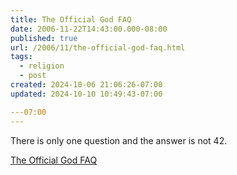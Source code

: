 ```yaml
---
title: The Official God FAQ
date: 2006-11-22T14:43:00.000-08:00
published: true
url: /2006/11/the-official-god-faq.html
tags:
  - religion
  - post
created: 2024-10-06 21:06:26-07:00
updated: 2024-10-10 10:49:43-07:00

---07:00
---
```


There is only one question and the answer is not 42.  
  
[The Official God FAQ](http://www.400monkeys.com/God/)